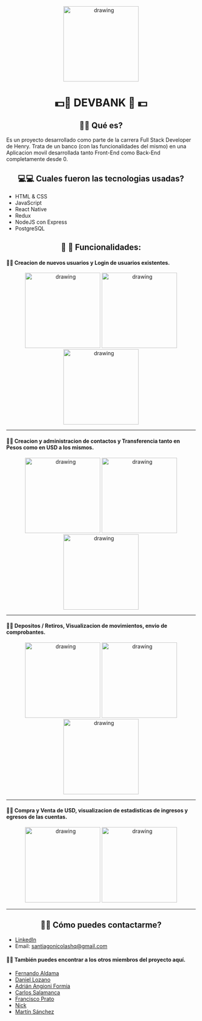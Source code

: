 <div align="center">
  <img src="https://github.com/SantiagoNHQ/henryBank/blob/development/client/assets/logoBlanco.png?raw=true" alt="drawing" width="200"/>
</div>
<div align="center">
  
# 💵📱  DEVBANK  📱 💵 

</div>

<div align="center">

## 📌📌 Qué es? 
  
</div>

 Es un proyecto desarrollado como parte de la carrera Full Stack Developer de Henry.
 Trata de un banco (con las funcionalidades del mismo) en una Aplicacion movil desarrollada tanto Front-End como Back-End completamente desde 0. 

<div align="center">
  
## 💻💻 Cuales fueron las tecnologias usadas?

</div>

- HTML & CSS
- JavaScript
- React Native
- Redux
- NodeJS con Express
- PostgreSQL

<div align="center">

## 🎯 🎯  Funcionalidades:

</div>

####  📍🏁 Creacion de nuevos usuarios y Login de usuarios existentes.

<div align="center">
  <img src="https://github.com/SantiagoNHQ/henryBank/blob/development/img/Login.jpg?raw=true" alt="drawing" width="200">
  <img src="https://github.com/SantiagoNHQ/henryBank/blob/development/img/Consolidado.jpg?raw=true" alt="drawing" width="200"/>
  <img src="https://github.com/SantiagoNHQ/henryBank/blob/development/img/Cuentas.jpeg?raw=true" alt="drawing" width="200"/>
</div>

----------

####  📍🏁 Creacion y administracion de contactos y Transferencia tanto en Pesos como en USD a los mismos.

<div align="center">
  <img src="https://github.com/SantiagoNHQ/henryBank/blob/development/img/Contactos2.jpeg?raw=true" alt="drawing" width="200">
  <img src="https://github.com/SantiagoNHQ/henryBank/blob/development/img/Contactos.jpeg?raw=true" alt="drawing" width="200"/>
  <img src="https://github.com/SantiagoNHQ/henryBank/blob/development/img/Transfer.jpg?raw=true" alt="drawing" width="200"/>
</div>

----------

####  📍🏁 Depositos / Retiros, Visualizacion de movimientos, envio de comprobantes.

<div align="center">
  <img src="https://github.com/SantiagoNHQ/henryBank/blob/development/img/RecargarDinero.jpg?raw=true" alt="drawing" width="200">
  <img src="https://github.com/SantiagoNHQ/henryBank/blob/development/img/Transacciones.jpg?raw=true" alt="drawing" width="200"/>
  <img src="https://github.com/SantiagoNHQ/henryBank/blob/development/img/Share.jpeg?raw=true" alt="drawing" width="200"/>
</div>

----------

####  📍🏁 Compra y Venta de USD, visualizacion de estadisticas de ingresos y egresos de las cuentas.

<div align="center">
  <img src="https://github.com/SantiagoNHQ/henryBank/blob/development/img/CambioDivisas.jpg?raw=true" alt="drawing" width="200">
  <img src="https://github.com/SantiagoNHQ/henryBank/blob/development/img/Estadisticas.jpeg?raw=true" alt="drawing" width="200"/>
</div>

----------

<div align="center">

##  📲💥  Cómo puedes contactarme?

</div>

- <a href="https://www.linkedin.com/in/santiagohidalgo-dev/">LinkedIn</a>
- Email: santiagonicolashq@gmail.com

####  📍🏁 También puedes encontrar a los otros miembros del proyecto aquí.

- <a href="https://github.com/feraldama">Fernando Aldama</a>
- <a href="https://github.com/dafevilo">Daniel Lozano</a>
- <a href="https://github.com/AdrianDante">Adrián Angioni Formia</a>
- <a href="https://github.com/carlos2365">Carlos Salamanca</a>
- <a href="https://github.com/chulas21">Francisco Prato</a>
- <a href="https://github.com/nicktify">Nick</a>
- <a href="https://github.com/tinsanchez00/">Martín Sánchez</a>
